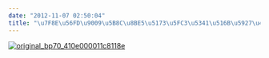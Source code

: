 ```yaml
---
date: "2012-11-07 02:50:04"
title: "\u7F8E\u56FD\u9009\u5B8C\u8BE5\u5173\u5FC3\u5341\u516B\u5927\u4E86"
---
```


[![](https://architech-blog.s3-ap-southeast-1.amazonaws.com/content/images/uploads/2012/11/original_bp70_410e000011c8118e-300x257.jpeg "original_bp70_410e000011c8118e")](https://architech-blog.s3-ap-southeast-1.amazonaws.com/content/images/uploads/2012/11/original_bp70_410e000011c8118e.jpeg)
